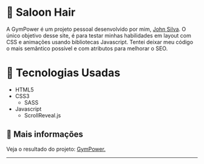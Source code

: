 # :rocket: Saloon Hair

<p>A GymPower é um projeto pessoal desenvolvido por mim, <a href="https://github.com/JhonSilva17">John Silva</a>. O único objetivo desse site, é para testar minhas habilidades em layout com CSS e animações usando bibliotecas Javascript. Tentei deixar meu código o mais semântico possível e com atributos para melhorar o SEO.</p>

# 📖 Tecnologias Usadas

* HTML5
* CSS3
    * SASS
* Javascript
  * ScrollReveal.js

## :link: Mais informações

Veja o resultado do projeto: [GymPower.](https://gympower.netlify.app)
****